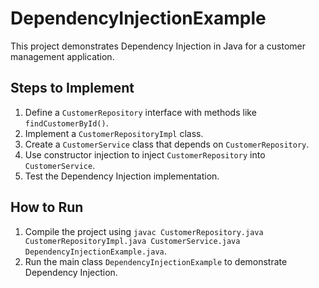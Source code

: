 # DependencyInjectionExample

This project demonstrates Dependency Injection in Java for a customer management application.

## Steps to Implement
1. Define a `CustomerRepository` interface with methods like `findCustomerById()`.
2. Implement a `CustomerRepositoryImpl` class.
3. Create a `CustomerService` class that depends on `CustomerRepository`.
4. Use constructor injection to inject `CustomerRepository` into `CustomerService`.
5. Test the Dependency Injection implementation.

## How to Run
1. Compile the project using `javac CustomerRepository.java CustomerRepositoryImpl.java CustomerService.java DependencyInjectionExample.java`.
2. Run the main class `DependencyInjectionExample` to demonstrate Dependency Injection.
